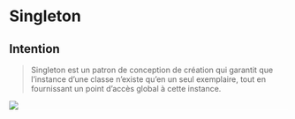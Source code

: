 
# Singleton
## Intention
> Singleton est un patron de conception de création qui garantit que l’instance d’une classe n’existe qu’en un seul exemplaire, tout en fournissant un point d’accès global à cette instance.

<img src="/home/merlin/projets/back/DP/alldp/src/main/java/org/ttm/creation/singleton/structure.png">
<div style="width:100%; height:1px;background:white;"></div>
